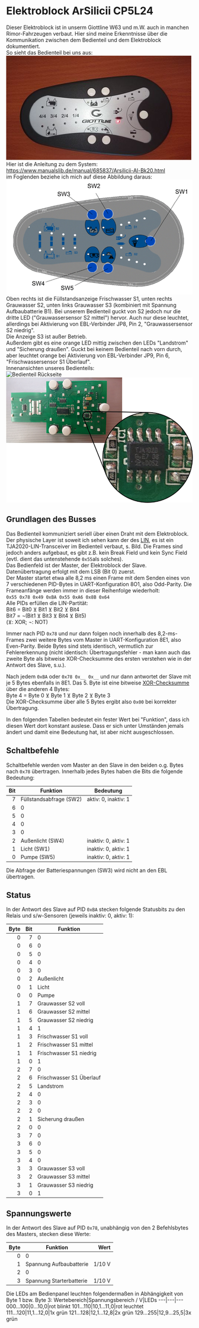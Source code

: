 # Elektroblock ArSilicii CP5L24
Dieser Elektroblock ist in unserm Giottline W63 und m.W. auch in manchen Rimor-Fahrzeugen verbaut. Hier sind meine Erkenntnisse über die Kommunikation zwischen dem Bedienteil und dem Elektroblock dokumentiert.  
So sieht das Bedienteil bei uns aus:  
![Bedienteil](Bedienteil.jpg)
Hier ist die Anleitung zu dem System: https://www.manualslib.de/manual/685837/Arsilicii-Al-Bk20.html  
im Foglenden beziehe ich mich auf diese Abbildung daraus:
![Bedienteil](bedienteil_manual.png)
Oben rechts ist die Füllstandsanzeige Frischwasser S1, unten rechts Grauwasser S2, unten links Grauwasser S3 (kombiniert mit Spannung Aufbaubatterie B1). Bei unserem Bedienteil guckt von S2 jedoch nur die dritte LED ("Grauwassersensor S2 mittel") hervor. Auch nur diese leuchtet, allerdings bei Aktivierung von EBL-Verbinder JP8, Pin 2, "Grauwassersensor S2 niedrig".  
Die Anzeige S3 ist außer Betrieb.  
Außerdem gibt es eine orange LED mittig zwischen den LEDs "Landstrom" und "Sicherung draußen". Guckt bei keinem Bedienteil nach vorn durch, aber leuchtet orange bei Aktivierung von EBL-Verbinder JP9, Pin 6, "Frischwassersensor S1 Überlauf".  
Innenansichten unseres Bedienteils:  
![Bedienteil Rückseite](Bedienteil_Rückseite.jpg)
![Platine Bedienteil](Platine_Bedienteil.png)

## Grundlagen des Busses
Das Bedienteil kommuniziert seriell über einen Draht mit dem Elektroblock. Der physische Layer ist soweit ich sehen kann der des [LIN](https://www.cs-group.de/wp-content/uploads/2016/11/LIN_Specification_Package_2.2A.pdf), es ist ein TJA2020-LIN-Transceiver im Bedienteil verbaut, s. Bild. Die Frames sind jedoch anders aufgebaut, es gibt z.B. kein Break Field und kein Sync Field (evtl. dient das untenstehende `0x55`als solches).  
Das Bedienfeld ist der Master, der Elektroblock der Slave.  
Datenübertragung erfolgt mit dem LSB (Bit 0) zuerst.  
Der Master startet etwa alle 8,2 ms einen Frame mit dem Senden eines von 7 verschiedenen PID-Bytes in UART-Konfiguration 8O1, also Odd-Parity. Die Frameanfänge werden immer in dieser Reihenfolge wiederholt:  
`0x55 0x78 0x49 0xBA 0x55 0xA6 0x8B 0x64`  
Alle PIDs erfüllen die LIN-Partität:  
Bit6 = Bit0 ⊻ Bit1 ⊻ Bit2 ⊻ Bit4  
Bit7 = ¬(Bit1 ⊻ Bit3 ⊻ Bit4 ⊻ Bit5)  
(⊻: XOR; ¬: NOT)

Immer nach PID `0x78` und nur dann folgen noch innerhalb des 8,2-ms-Frames zwei weitere Bytes vom Master in UART-Konfiguration 8E1, also Even-Parity. Beide Bytes sind stets identisch, vermutlich zur Fehlererkennung (nicht identisch: Übertragungsfehler - man kann auch das zweite Byte als bitweise XOR-Checksumme des ersten verstehen wie in der Antwort des Slave, s.u.). 

Nach jedem `0xBA` oder `0x78 0x__ 0x__` und nur dann antwortet der Slave mit je 5 Bytes ebenfalls in 8E1. Das 5. Byte ist eine bitweise [XOR-Checksumme](https://en.wikipedia.org/wiki/Checksum#Parity_byte_or_parity_word) über die anderen 4 Bytes:  
Byte 4 = Byte 0 ⊻ Byte 1 ⊻ Byte 2 ⊻ Byte 3  
Die XOR-Checksumme über alle 5 Bytes ergibt also `0x00` bei korrekter Übertragung.

In den folgenden Tabellen bedeutet ein fester Wert bei "Funktion", dass ich diesen Wert dort konstant auslese. Dass er sich unter Umständen jemals ändert und damit eine Bedeutung hat, ist aber nicht ausgeschlossen.

## Schaltbefehle
Schaltbefehle werden vom Master an den Slave in den beiden o.g. Bytes nach `0x78` übertragen. Innerhalb jedes Bytes haben die Bits die folgende Bedeutung:

Bit|Funktion|Bedeutung
---:|--- |---
7|Füllstandsabfrage (SW2)|aktiv: 0, inaktiv: 1
6|0
5|0
4|0
3|0
2|Außenlicht (SW4)|inaktiv: 0, aktiv: 1
1|Licht (SW1)|inaktiv: 0, aktiv: 1
0|Pumpe (SW5)|inaktiv: 0, aktiv: 1

Die Abfrage der Batteriespannungen (SW3) wird nicht an den EBL übertragen.

## Status
In der Antwort des Slave auf PID `0xBA` stecken folgende Statusbits zu den Relais und s/w-Sensoren (jeweils inaktiv: 0, aktiv: 1):

Byte|Bit|Funktion
---:|---:|---
0|7|0
0|6|0
0|5|0
0|4|0
0|3|0
0|2|Außenlicht
0|1|Licht
0|0|Pumpe
1|7|Grauwasser S2 voll
1|6|Grauwasser S2 mittel
1|5|Grauwasser S2 niedrig
1|4|1
1|3|Frischwasser S1 voll   
1|2|Frischwasser S1 mittel 
1|1|Frischwasser S1 niedrig
1|0|1
2|7|0
2|6|Frischwasser S1 Überlauf
2|5|Landstrom
2|4|0
2|3|0
2|2|0
2|1|Sicherung draußen
2|0|0
3|7|0
3|6|0
3|5|0
3|4|0
3|3|Grauwasser S3 voll
3|2|Grauwasser S3 mittel
3|1|Grauwasser S3 niedrig
3|0|1

## Spannungswerte
In der Antwort des Slave auf PID `0x78`, unabhängig von den 2 Befehlsbytes des Masters, stecken diese Werte:

Byte|Funktion|Wert
---:|---|---:
0|0|
1|Spannung Aufbaubatterie|1/10 V
2|0|
3|Spannung Starterbatterie|1/10 V


Die LEDs am Bedienpanel leuchten folgendermaßen in Abhängigkeit von Byte 1 bzw. Byte 3:
Wertebereich|Spannungsbereich / V|LEDs
---|---|---
000...100|0...10,0|rot blinkt
101...110|10,1...11,0|rot leuchtet
111...120|11,1...12,0|1x grün
121...128|12,1...12,8|2x grün
129...255|12,9...25,5|3x grün